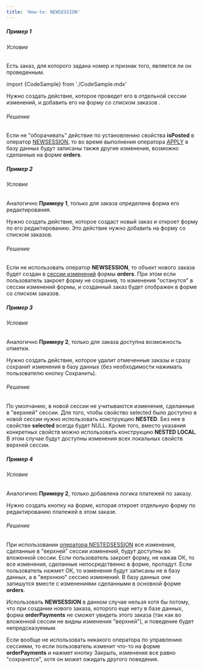 ```yaml
---
title: 'How-to: NEWSESSION'
---
```


##### Пример 1

###### Условие

Есть заказ, для которого задана номер и признак того, является ли он проведенным.

import {CodeSample} from './CodeSample.mdx'

<CodeSample url="https://documentation.lsfusion.org/sample?file=UseCaseNewSession&block=sample1"/>

Нужно создать действие, которое проведет его в отдельной сессии изменений, и добавить его на форму со списком заказов .

###### Решение

<CodeSample url="https://documentation.lsfusion.org/sample?file=UseCaseNewSession&block=solution1"/>

Если не "оборачивать" действие по установлению свойства **isPosted** в оператор [NEWSESSION](Оператор_NEWSESSION.md), то во время выполнения оператора [APPLY](Оператор_APPLY.md) в базу данных будут записаны также другие изменения, возможно сделанные на форме **orders**.

##### Пример 2

###### Условие

Аналогично **Примеру 1**, только для заказа определена форма его редактирования.

<CodeSample url="https://documentation.lsfusion.org/sample?file=UseCaseNewSession&block=sample2"/>

Нужно создать действие, которое создаст новый заказ и откроет форму по его редактированию. Это действие нужно добавить на форму со списком заказов.

###### Решение

<CodeSample url="https://documentation.lsfusion.org/sample?file=UseCaseNewSession&block=solution2"/>

Если не использовать оператор **NEWSESSION**, то объект нового заказа будет создан в [сессии изменений](Сессии_изменений.md) формы **orders**. При этом если пользователь закроет форму не сохранив, то изменения "останутся" в сессии изменений формы, и созданный заказ будет отображен в форме со списком заказов.

##### Пример 3

###### Условие

Аналогично **Примеру 2**, только для заказа доступна возможность отметки.

<CodeSample url="https://documentation.lsfusion.org/sample?file=UseCaseNewSession&block=sample3"/>

Нужно создать действие, которое удалит отмеченные заказы и сразу сохранит изменения в базу данных (без необходимости нажимать пользователю кнопку Сохранить).

###### Решение

<CodeSample url="https://documentation.lsfusion.org/sample?file=UseCaseNewSession&block=solution3"/>

По умолчанию, в новой сессии не учитываются изменения, сделанные в "верхней" сессии. Для того, чтобы свойство selected было доступно в новой сессии нужно использовать конструкцию **NESTED**. Без нее в свойстве **selected** всегда будет NULL. Кроме того, вместо указания конкретных свойств можно использовать конструкцию **NESTED LOCAL**. В этом случае будут доступны изменения всех локальных свойств верхней сессии.

##### Пример 4

###### Условие

Аналогично **Примеру 2**, только добавлена логика платежей по заказу.

<CodeSample url="https://documentation.lsfusion.org/sample?file=UseCaseNewSession&block=sample4"/>

Нужно создать кнопку на форме, которая откроет отдельную форму по редактированию платежей в этом заказе.

###### Решение

<CodeSample url="https://documentation.lsfusion.org/sample?file=UseCaseNewSession&block=solution4"/>

При использовании [оператора NESTEDSESSION](Оператор_NESTEDSESSION.md) все изменения, сделанные в "верхней" сессии изменений, будут доступны во вложенной сессии. Если пользователь закроет форму, не нажав ОК, то все изменения, сделанные непосредственно в форме, пропадут. Если пользователь нажмет ОК, то изменения будут записаны не в базу данных, а в "верхнюю" сессию изменений. В базу данных они запишутся вместе с изменениями сделанными в основной форме **orders**.

Использовать **NEWSESSION** в данном случае нельзя хотя бы потому, что при создании нового заказа, которого еще нету в базе данных, форма **orderPayments** не сможет увидеть этого заказа (так как во вложенной сессии не видны изменения "верхней"), и поведение будет непредсказуемым.

Если вообще не использовать никакого оператора по управлению сессиями, то если пользователь изменит что-то на форме **orderPayments** и нажмет кнопку Закрыть, изменения все равно "сохранятся", хотя он может ожидать другого поведения.
